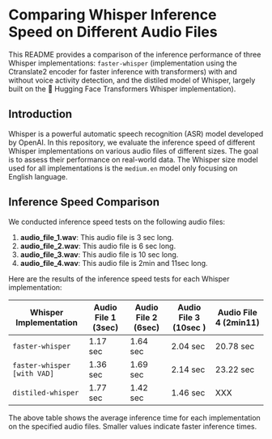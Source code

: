 # Comparing Whisper Inference Speed on Different Audio Files

This README provides a comparison of the inference performance of three Whisper implementations: `faster-whisper` (implementation using the Ctranslate2 encoder for faster inference with transformers) with and without voice activity detection, and the distiled model of Whisper, largely built on the 🤗 Hugging Face Transformers Whisper implementation).

## Introduction

Whisper is a powerful automatic speech recognition (ASR) model developed by OpenAI. In this repository, we evaluate the inference speed of different Whisper implementations on various audio files of different sizes. The goal is to assess their performance on real-world data.
The Whisper size model used for all implementations is the `medium.en` model only focusing on English language.

## Inference Speed Comparison

We conducted inference speed tests on the following audio files:

1. **audio_file_1.wav**: This audio file is 3 sec long. 
2. **audio_file_2.wav**: This audio file is 6 sec long.
3. **audio_file_3.wav**: This audio file is 10 sec long.
3. **audio_file_4.wav**: This audio file is 2min and 11sec long.

Here are the results of the inference speed tests for each Whisper implementation:

| Whisper Implementation     | Audio File 1 (3sec)  | Audio File 2 (6sec) | Audio File 3 (10sec ) | Audio File 4 (2min11)|
|----------------------------|----------------------|----------------------|----------------------|----------------------|
| `faster-whisper`           | 1.17 sec             | 1.64 sec             | 2.04 sec             | 20.78 sec            |
| `faster-whisper [with VAD]`| 1.36 sec             | 1.69 sec             | 2.14 sec             | 23.22 sec            |
| `distiled-whisper`              | 1.77 sec                 | 1.42 sec                | 1.46 sec                 | XXX                 |

The above table shows the average inference time for each implementation on the specified audio files. Smaller values indicate faster inference times.

